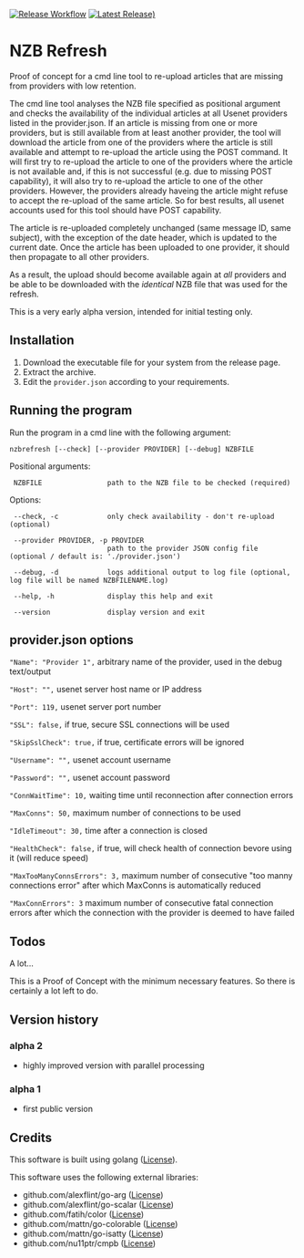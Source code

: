 [![Release Workflow](https://github.com/Tensai75/nzbrefresh/actions/workflows/build_and_publish.yml/badge.svg?event=release)](https://github.com/Tensai75/nzbrefresh/actions/workflows/build_and_publish.yml)
[![Latest Release)](https://img.shields.io/github/v/release/Tensai75/nzbrefresh?logo=github)](https://github.com/Tensai75/nzbrefresh/releases/latest)

# NZB Refresh
Proof of concept for a cmd line tool to re-upload articles that are missing from providers with low retention.

The cmd line tool analyses the NZB file specified as positional argument and checks the availability of the individual articles at all Usenet providers listed in the provider.json.
If an article is missing from one or more providers, but is still available from at least another provider, the tool will download the article from one of the providers where the article is still available and attempt to re-upload the article using the POST command. It will first try to re-upload the article to one of the providers where the article is not available and, if this is not successful (e.g. due to missing POST capability), it will also try to re-upload the article to one of the other providers. However, the providers already haveing the article might refuse to accept the re-upload of the same article. So for best results, all usenet accounts used for this tool should have POST capability. 

The article is re-uploaded completely unchanged (same message ID, same subject), with the exception of the date header, which is updated to the current date. Once the article has been uploaded to one provider, it should then propagate to all other providers.

As a result, the upload should become available again at *all* providers and be able to be downloaded with the *identical* NZB file that was used for the refresh.

This is a very early alpha version, intended for initial testing only.

## Installation
1. Download the executable file for your system from the release page.
2. Extract the archive.
3. Edit the `provider.json` according to your requirements.

## Running the program
Run the program in a cmd line with the following argument:

`nzbrefresh [--check] [--provider PROVIDER] [--debug] NZBFILE`

   Positional arguments:
   
     NZBFILE                path to the NZB file to be checked (required)

   Options:
   
     --check, -c            only check availability - don't re-upload (optional)
     
     --provider PROVIDER, -p PROVIDER
                            path to the provider JSON config file (optional / default is: './provider.json')
     
     --debug, -d            logs additional output to log file (optional, log file will be named NZBFILENAME.log)
     
     --help, -h             display this help and exit
     
     --version              display version and exit
     

## provider.json options
`"Name": "Provider 1",` arbitrary name of the provider, used in the debug text/output

`"Host": "",` usenet server host name or IP address

`"Port": 119,` usenet server port number

`"SSL": false,` if true, secure SSL connections will be used

`"SkipSslCheck": true,` if true, certificate errors will be ignored

`"Username": "",` usenet account username

`"Password": "",` usenet account password

`"ConnWaitTime": 10,` waiting time until reconnection after connection errors

`"MaxConns": 50,` maximum number of connections to be used

`"IdleTimeout": 30,` time after a connection is closed

`"HealthCheck": false,` if true, will check health of connection bevore using it (will reduce speed)

`"MaxTooManyConnsErrors": 3,` maximum number of consecutive "too manny connections error" after which MaxConns is automatically reduced

`"MaxConnErrors": 3` maximum number of consecutive fatal connection errors after which the connection with the provider is deemed to have failed

## Todos
A lot...

This is a Proof of Concept with the minimum necessary features. 
So there is certainly a lot left to do.

## Version history
### alpha 2
- highly improved version with parallel processing

### alpha 1
- first public version

## Credits
This software is built using golang ([License](https://go.dev/LICENSE)).

This software uses the following external libraries:
- github.com/alexflint/go-arg ([License](https://github.com/alexflint/go-arg/blob/master/LICENSE))
- github.com/alexflint/go-scalar ([License](https://github.com/alexflint/go-scalar/blob/master/LICENSE))
- github.com/fatih/color ([License](https://github.com/fatih/color/blob/main/LICENSE.md))
- github.com/mattn/go-colorable ([License](https://github.com/mattn/go-colorable/blob/master/LICENSE))
- github.com/mattn/go-isatty ([License](https://github.com/mattn/go-isatty/blob/master/LICENSE))
- github.com/nu11ptr/cmpb ([License](https://github.com/nu11ptr/cmpb/blob/master/LICENSE))